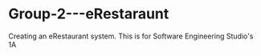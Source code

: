 # Group-2---eRestaraunt
Creating an eRestaurant system.
This is for Software Engineering Studio's 1A

